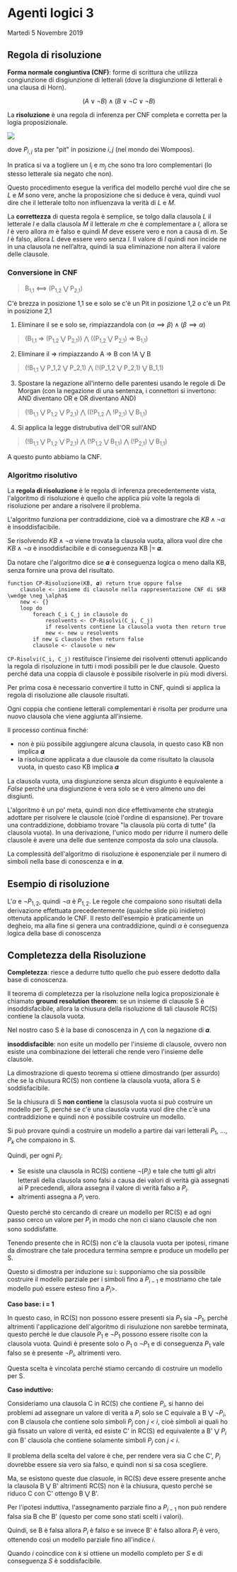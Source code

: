 # Agenti logici 3
Martedì 5 Novembre 2019

## Regola di risoluzione

**Forma normale congiuntiva (CNF)**: forme di scrittura che utilizza congiunzione di disgiunzione di letterali (dove la disgiunzione di letterali è una clausa di Horn).

$$ (A \vee \neg B) \wedge (B \vee \neg C \vee \neg B) $$

La **risoluzione** è una regola di inferenza per CNF completa e corretta per la logia proposizionale.

![](./immagini/l12-risoluzione.png)

dove $P_{i,j}$ sta per "pit" in posizione $i,j$ (nel mondo dei Wompoos).

In pratica si va a togliere un $l_i$ e $m_j$ che sono tra loro complementari (lo stesso letterale sia negato che non).

Questo procedimento esegue la verifica del modello perché vuol dire che se *L* e *M* sono vere, anche la proposizione che si deduce è vera, quindi vuol dire che il letterale tolto non influenzava la verità di *L* e *M*.

La **correttezza** di questa regola è semplice, se tolgo dalla clausola *L* il letterale *l* e dalla clausola *M* il letterale *m* che è complementare a *l*, allora se *l* è vero allora *m* è falso e quindi *M* deve essere vero e non a causa di *m*. Se *l* è falso, allora *L* deve essere vero senza *l*. Il valore di *l* quindi non incide ne in una clausola ne nell’altra, quindi la sua eliminazione non altera il valore delle clausole.


### Conversione in CNF

> B<sub>1,1</sub> <==> (P<sub>1,2</sub> ⋁ P<sub>2,1</sub>)

C'è brezza in posizione 1,1 se e solo se c'è un Pit in posizione 1,2 o c'è un Pit in posizione 2,1

1. Eliminare il se e solo se, rimpiazzandola con $(\alpha \implies \beta) \wedge (\beta \implies \alpha)$
> (B<sub>1,1</sub> => (P<sub>1,2</sub> ⋁ P<sub>2,1</sub>)) ⋀ ((P<sub>1,2</sub> ⋁ P<sub>2,1</sub>) => B<sub>1,1</sub>)

2. Eliminare il => rimpiazzando A => B con !A ⋁ B
> (!B<sub>1,1</sub> ⋁ P_1,2 ⋁ P_2,1) ⋀ (!(P_1,2 ⋁ P_2,1) ⋁ B_1,1) 

3. Spostare la negazione all'interno delle parentesi usando le regole di De Morgan (con la negazione di una sentenza, i connettori si invertono: AND diventano OR e OR diventano AND)
> (!B<sub>1,1</sub> ⋁ P<sub>1,2</sub> ⋁ P<sub>2,1</sub>) ⋀ ((!P<sub>1,2</sub> ⋀ !P<sub>2,1</sub>) ⋁ B<sub>1,1</sub>) 

4. Si applica la legge distrubutiva dell'OR sull'AND
> (!B<sub>1,1</sub> ⋁ P<sub>1,2</sub> ⋁ P<sub>2,1</sub>) ⋀ (!P<sub>1,2</sub> ⋁ B<sub>1,1</sub>) ⋀ (!P<sub>2,1</sub>) ⋁ B<sub>1,1</sub>) 

A questo punto abbiamo la CNF.

### Algoritmo risolutivo

La **regola di risoluzione** è le regola di inferenza precedentemente vista, l'algoritmo di risoluzione è quello che applica più volte la regola di risoluzione per andare a risolvere il problema.

L'algoritmo funziona per contraddizione, cioè va a dimostrare che $KB \wedge \neg \alpha$ è insoddisfacibile.

Se risolvendo $KB \wedge \neg \alpha$ viene trovata la clausola vuota, allora vuol dire che $KB \wedge \neg \alpha$ è insoddisfacibile e di conseguenza KB |= 𝜶.

Da notare che l'algoritmo dice se 𝜶 è conseguenza logica o meno dalla KB, senza fornire una prova del risultato.

```
function CP-Risoluzione(KB, 𝜶) return true oppure false
    clausole <- insieme di clausole nella rappresentazione CNF di $KB \wedge \neg \alpha$
    new <- {}
    loop do
        foreach C_i C_j in clausole do
            resolvents <- CP-Risolvi(C_i, C_j)
            if resolvents contiene la clausola vuota then return true
            new <- new ∪ resolvents
        if new ⊆ clausole then return false
        clausole <- clausole ∪ new
```

`CP-Risolvi(C_i, C_j)` restituisce l'insieme dei risolventi ottenuti applicando la regola di risoluzione in tutti i modi possibili per le due clausole. Questo perché data una coppia di clausole è possibile risolverle in più modi diversi. 

Per prima cosa è necessario convertire il tutto in CNF, quindi si applica la regola di risoluzione alle clausole risultati. 

Ogni coppia che contiene letterali complementari è risolta per produrre una nuovo clausola che viene aggiunta all’insieme.

Il processo continua finché:

- non è più possibile aggiungere alcuna clausola, in questo caso KB non implica 𝜶
- la risoluzione applicata a due clausole da come risultato la clausola vuota, in questo caso KB implica 𝜶

La clausola vuota, una disgiunzione senza alcun disgiunto è equivalente a *False* perché una disgiunzione è vera solo se è vero almeno uno dei disgiunti.

L'algoritmo è un po' meta, quindi non dice effettivamente che strategia adottare per risolvere le clausole (cioè l'ordine di espansione). Per trovare una contraddizione, dobbiamo trovare "la clausola più corta di tutte" (la clausola vuota). In una derivazione, l'unico modo per ridurre il numero delle clausole è avere una delle due sentenze composta da solo una clausola.

La complessità dell'algoritmo di risoluzione è esponenziale per il numero di simboli nella base di conoscenza e in 𝜶.

## Esempio di risoluzione
L'$\alpha$ e $\neg P_{1,2}$, quindi $\neg \alpha$ è $P_{1,2}$. Le regole che compaiono sono risultati della derivazione effettuata precedentemente (qualche slide più inidietro) ottenuta applicando le CNF. Il resto dell'esempio è praticamente un degheio, ma alla fine si genera una contraddizione, quindi $\alpha$ è conseguenza logica della base di conoscenza

## Completezza della Risoluzione

**Completezza**: riesce a dedurre tutto quello che può essere dedotto dalla base di conoscenza.

Il teorema di completezza per la risoluzione nella logica proposizionale è chiamato **ground resolution theorem**: se un insieme di clausole S è insoddisfacibile, allora la chiusura della risoluzione di tali clausole RC(S) contiene la clausola vuota.

Nel nostro caso S è la base di conoscenza in ⋀ con la negazione di 𝜶.

**insoddisfacible**: non esite un modello per l'insieme di clausole, ovvero non esiste una combinazione dei letterali che rende vero l'insieme delle clausole.

La dimostrazione di questo teorema si ottiene dimostrando (per assurdo) che se la chiusura RC(S) non contiene la clausola vuota, allora S è soddisfacibile.

Se la chiusura di S **non contiene** la clasusola vuota si può costruire un modello per S, perché se c'è una clausola vuota vuol dire che c'è una contraddizione e quindi non è possibile costruire un modello.

Si può provare quindi a costruire un modello a partire dai vari letterali $P_1$, ..., $P_k$ che compaiono in S.

Quindi, per ogni $P_i$:

- Se esiste una clausola in RC(S) contiene $\neg(P_i)$ e tale che tutti gli altri letterali della clausola sono falsi a causa dei valori di verità già assegnati ai P precedendi, allora assegna il valore di verità falso a $P_i$.
- altrimenti assegna a $P_i$ vero.

Questo perché sto cercando di creare un modello per RC(S) e ad ogni passo cerco un valore per $P_i$ in modo che non ci siano clausole che non sono soddisfatte.

Tenendo presente che in RC(S) non c'è la clausola vuota per ipotesi, rimane da dimostrare che tale procedura termina sempre e produce un modello per S.

Questo si dimostra per induzione su i: supponiamo che sia possibile costruire il modello parziale per i simboli fino a $P_{i-1}$ e mostriamo che tale modello può essere esteso fino a $P_i$>.

**Caso base: i = 1**

In questo caso, in RC(S) non possono essere presenti sia $P_1$ sia $\neg P_1$, perché altrimenti l'applicazione dell'algoritmo di risuluzione non sarebbe terminata, questo perché le due clausole $P_1$ e $\neg P_1$ possono essere risolte con la clausola vuota. Quindi è presente solo o $P_1$ o $\neg P_1$ e di conseguenza $P_1$ vale falso se è presente $\neg P_i$, altrimenti vero. 

Questa scelta è vincolata perché stiamo cercando di costruire un modello per S. 

**Caso induttivo:**

Consideriamo una clausola C in RC(S) che contiene $P_i$, si hanno dei problemi ad assegnare un valore di verità a $P_i$ solo se C equivale a B ⋁ $\neg P_i$, con B clausola che contiene solo simboli $P_j$ con *j < i*, cioè simboli ai quali ho già fissato un valore di verità, ed esiste C' in RC(S) ed equivalente a B' ⋁ $P_i$ con B' clausola che contiene solamente simboli $P_j$ con *j < i*.

Il problema della scelta del valore è che, per rendere vera sia C che C', $P_i$ dovrebbe essere sia vero sia falso, e quindi non si sa cosa scegliere.

Ma, se esistono queste due clasuole, in RC(S) deve essere presente anche la clausola B ⋁ B' altrimenti RC(S) non è la chiusura, questo perché se riduco C con C' ottengo B ⋁ B'.

Per l'ipotesi induttiva, l'assegnamento parziale fino a $P_{i-1}$ non può rendere falsa sia B che B' (questo per come sono stati scelti i valori).

Quindi, se B è falsa allora $P_i$ è falso e se invece B' è falso allora $P_i$ è vero, ottenendo così un modello parziale fino all'indice *i*.

Quando *i* coincdice con *k* si ottiene un modello completo per *S* e di conseguenza *S* è soddisfacibile.

